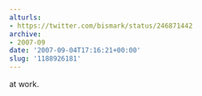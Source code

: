 ```yaml
---
alturls:
- https://twitter.com/bismark/status/246871442
archive:
- 2007-09
date: '2007-09-04T17:16:21+00:00'
slug: '1188926181'
---
```


at work.

